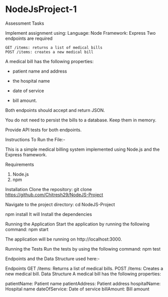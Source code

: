 # NodeJsProject-1
Assessment Tasks

Implement assignment using:
Language: Node
Framework: Express
Two endpoints are required

    GET /items: returns a list of medical bills
    POST /items: creates a new medical bill

A medical bill has the following properties:

 - patient name and address

 - the hospital name

 - date of service

 - bill amount.

Both endpoints should accept and return JSON.

You do not need to persist the bills to a database. Keep them in memory.

Provide API tests for both endpoints.

Instructions To Run the File:-

This is a simple medical billing system implemented using Node.js and the Express framework.

Requirements
1. Node.js
2. npm

Installation Clone the repository: git clone https://github.com/Chitresh29/NodeJS-Project

Navigate to the project directory: cd NodeJS-Project

npm install It will Install the dependencies

Running the Application Start the application by running the following command: npm start

The application will be running on http://localhost:3000.

Running the Tests Run the tests by using the following command: npm test

Endpoints and the Data Structure used here:-

Endpoints GET /items: Returns a list of medical bills. POST /items: Creates a new medical bill. Data Structure A medical bill has the following properties:

patientName: Patient name patientAddress: Patient address hospitalName: Hospital name dateOfService: Date of service billAmount: Bill amount
